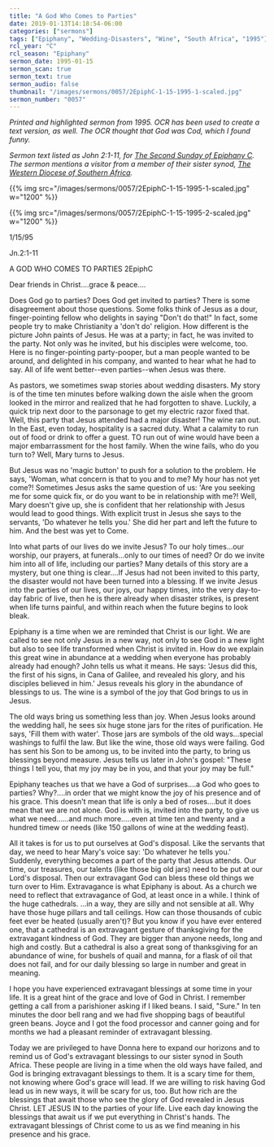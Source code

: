 ```yaml
---
title: "A God Who Comes to Parties"
date: 2019-01-13T14:18:54-06:00
categories: ["sermons"]
tags: ["Epiphany", "Wedding-Disasters", "Wine", "South Africa", "1995"]
rcl_year: "C"
rcl_season: "Epiphany"
sermon_date: 1995-01-15
sermon_scan: true
sermon_text: true
sermon_audio: false
thumbnail: "/images/sermons/0057/2EpiphC-1-15-1995-1-scaled.jpg"
sermon_number: "0057"
---
```


_Printed and highlighted sermon from 1995. OCR has been used to create a text version, as well. The OCR thought that God was Cod, which I found funny._

<!--more-->

_Sermon text listed as John 2:1-11, for [The Second Sunday of Epiphany C](https://lectionary.library.vanderbilt.edu/texts.php?id=108). The sermon mentions a visitor from a member of their sister synod, [The Western Diocese of Southern Africa](http://www.elcsa.org.za/wd-diocesan-office-.html)._

{{% img src="/images/sermons/0057/2EpiphC-1-15-1995-1-scaled.jpg" w="1200" %}}

{{% img src="/images/sermons/0057/2EpiphC-1-15-1995-2-scaled.jpg" w="1200" %}}

1/15/95

Jn.2:1-11

A GOD WHO COMES TO PARTIES 2EpiphC

Dear friends in Christ....grace & peace....

Does God go to parties? Does God get invited to parties? There is some disagreement about those questions. Some folks think of Jesus as a dour, finger-pointing fellow who delights in saying "Don't do that!" In fact, some people try to make Christianity a 'don't do' religion. How different is the picture John paints of Jesus. He was at a party; in fact, he was invited to the party. Not only was he invited, but his disciples were welcome, too. Here is no finger-pointing party-pooper, but a man people wanted to be around, and delighted in his company, and wanted to hear what he had to say. All of life went better--even parties--when Jesus was there.

As pastors, we sometimes swap stories about wedding disasters. My story is of the time ten minutes before walking down the aisle when the groom looked in the mirror and realized that he had forgotten to shave. Luckily, a quick trip next door to the parsonage to get my electric razor fixed that. Well, this party that Jesus attended had a major disaster! The wine ran out. In the East, even today, hospitality is a sacred duty. What a calamity to run out of food or drink to offer a guest. TO run out of wine would have been a major embarrassment for the host family. When the wine fails, who do you turn to? Well, Mary turns to Jesus.

But Jesus was no 'magic button' to push for a solution to the problem. He says, 'Woman, what concern is that to you and to me? My hour has not yet come?! Sometimes Jesus asks the same question of us: 'Are you seeking me for some quick fix, or do you want to be in relationship with me?! Well, Mary doesn't give up, she is confident that her relationship with Jesus would lead to good things. With explicit trust in Jesus she says to the servants, 'Do whatever he tells you.' She did her part and left the future to him. And the best was yet to Come.

Into what parts of our lives do we invite Jesus? To our holy times...our worship, our prayers, at funerals...only to our times of need? Or do we invite him into all of life, including our parties? Many details of this story are a mystery, but one thing is clear....If Jesus had not been invited to this party, the disaster would not have been turned into a blessing. If we invite Jesus into the parties of our lives, our joys, our happy times, into the very day-to-day fabric of live, then he is there already when disaster strikes, is present when life turns painful, and within reach when the future begins to look bleak.

Epiphany is a time when we are reminded that Christ is our light. We are called to see not only Jesus in a new way, not only to see God in a new light but also to see life transformed when Christ is invited in. How do we explain this great wine in abundance at a wedding when everyone has probably already had enough? John tells us what it means. He says: 'Jesus did this, the first of his signs, in Cana of Galilee, and revealed his glory, and his disciples believed in him.' Jesus reveals his glory in the abundance of blessings to us. The wine is a symbol of the joy that God brings to us in Jesus.

The old ways bring us something less than joy. When Jesus looks around the wedding hall, he sees six huge stone jars for the rites of purification. He says, 'Fill them with water'. Those jars are symbols of the old ways...special washings to fulfil the law. But like the wine, those old ways were failing. God has sent his Son to be among us, to be invited into the party, to bring us blessings beyond measure. Jesus tells us later in John's gospel: "These things I tell you, that my joy may be in you, and that your joy may be full."

Epiphany teaches us that we have a God of surprises....a God who goes to parties? Why?....in order that we might know the joy of his presence and of his grace. This doesn't mean that life is only a bed of roses....but it does mean that we are not alone. God is with is, invited into the party, to give us what we need......and much more.....even at time ten and twenty and a hundred timew or needs (like 150 gallons of wine at the wedding feast).

All it takes is for us to put ourselves at God's disposal. Like the servants that day, we need to hear Mary's voice say: 'Do whatever he tells you.' Suddenly, everything becomes a part of the party that Jesus attends. Our time, our treasures, our talents (like those big old jars) need to be put at our Lord's disposal. Then our extravagant God can bless these old things we turn over to Him. Extravagance is what Epiphany is about. As a church we need to reflect that extravagance of God, at least once in a while. I think of the huge cathedrals. ...in a way, they are silly and not sensible at all. Why have those huge pillars and tall ceilings. How can those thousands of cubic feet ever be heated (usually aren't)? But you know if you have ever entered one, that a cathedral is an extravagant gesture of thanksgiving for the extravagant kindness of God. They are bigger than anyone needs, long and high and costly. But a cathedral is also a great song of thanksgiving for an abundance of wine, for bushels of quail and manna, for a flask of oil that does not fail, and for our daily blessing so large in number and great in meaning.

I hope you have experienced extravagant blessings at some time in your life. It is a great hint of the grace and love of God in Christ. I remember getting a call from a parishioner asking if I liked beans. I said, "Sure." In ten minutes the door bell rang and we had five shopping bags of beautiful green beans. Joyce and I got the food processor and canner going and for months we had a pleasant reminder of extravagant blessing.

Today we are privileged to have Donna here to expand our horizons and to remind us of God's extravagant blessings to our sister synod in South Africa. These people are living in a time when the old ways have failed, and God is bringing extravagant blessings to them. It is a scary time for them, not knowing where God's grace will lead. If we are willing to risk having God lead us in new ways, it will be scary for us, too. But how rich are the blessings that await those who see the glory of God revealed in Jesus Christ. LET JESUS IN to the parties of your life. Live each day knowing the blessings that await us if we put everything in Christ's hands. The extravagant blessings of Christ come to us as we find meaning in his presence and his grace.

